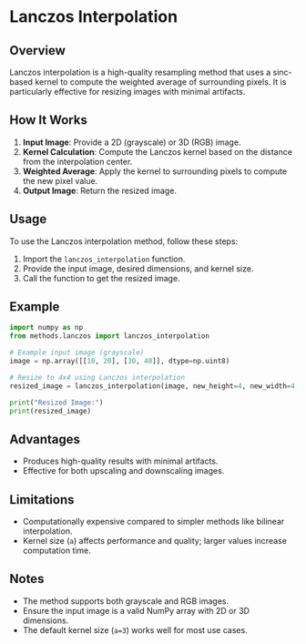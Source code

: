 # Lanczos Interpolation

## Overview

Lanczos interpolation is a high-quality resampling method that uses a sinc-based kernel to compute the weighted average of surrounding pixels. It is particularly effective for resizing images with minimal artifacts.

## How It Works

1. **Input Image**: Provide a 2D (grayscale) or 3D (RGB) image.
2. **Kernel Calculation**: Compute the Lanczos kernel based on the distance from the interpolation center.
3. **Weighted Average**: Apply the kernel to surrounding pixels to compute the new pixel value.
4. **Output Image**: Return the resized image.

## Usage

To use the Lanczos interpolation method, follow these steps:

1. Import the `lanczos_interpolation` function.
2. Provide the input image, desired dimensions, and kernel size.
3. Call the function to get the resized image.

## Example

```python
import numpy as np
from methods.lanczos import lanczos_interpolation

# Example input image (grayscale)
image = np.array([[10, 20], [30, 40]], dtype=np.uint8)

# Resize to 4x4 using Lanczos interpolation
resized_image = lanczos_interpolation(image, new_height=4, new_width=4, a=3)

print("Resized Image:")
print(resized_image)
```

## Advantages

- Produces high-quality results with minimal artifacts.
- Effective for both upscaling and downscaling images.

## Limitations

- Computationally expensive compared to simpler methods like bilinear interpolation.
- Kernel size (`a`) affects performance and quality; larger values increase computation time.

## Notes

- The method supports both grayscale and RGB images.
- Ensure the input image is a valid NumPy array with 2D or 3D dimensions.
- The default kernel size (`a=3`) works well for most use cases.
